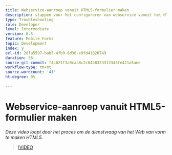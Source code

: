 ```yaml
---
title: Webservice-aanroep vanuit HTML5-formulier maken
description: stappen voor het configureren van webservice vanuit het HTML5-formulier
type: Troubleshooting
role: Developer
level: Intermediate
version: 6.5
feature: Mobile Forms
topic: Development
index: y
exl-id: 28fa5597-bab5-4fb9-8d30-e9fd41820749
duration: 56
source-git-commit: f4c621f3a9caa8c2c64b8323312343fe421a5aee
workflow-type: tm+mt
source-wordcount: '41'
ht-degree: 0%

---
```


# Webservice-aanroep vanuit HTML5-formulier maken

*Deze video loopt door het proces om de dienstvraag van het Web van vorm te maken HTML5.*

>[!VIDEO](https://video.tv.adobe.com/v/335505?quality=12&learn=on)
